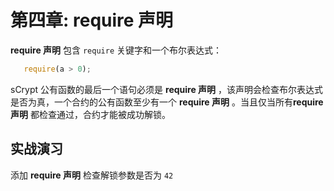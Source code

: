 # 第四章: require 声明

**require 声明** 包含 `require` 关键字和一个布尔表达式：

```javascript
   require(a > 0);
```

sCrypt 公有函数的最后一个语句必须是 **require 声明** ，该声明会检查布尔表达式是否为真，一个合约的公有函数至少有一个 **require 声明** 。当且仅当所有**require 声明** 都检查通过，合约才能被成功解锁。

## 实战演习


添加 **require 声明** 检查解锁参数是否为 `42`